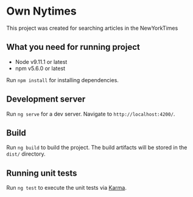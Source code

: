 # Own Nytimes

This project was created for searching articles in the NewYorkTimes

## What you need for running project
 - Node v9.11.1 or latest
 - npm v5.6.0 or latest
 
 Run `npm install` for installing dependencies.
 
## Development server

Run `ng serve` for a dev server. Navigate to `http://localhost:4200/`.

## Build

Run `ng build` to build the project. The build artifacts will be stored in the `dist/` directory.

## Running unit tests

Run `ng test` to execute the unit tests via [Karma](https://karma-runner.github.io).
